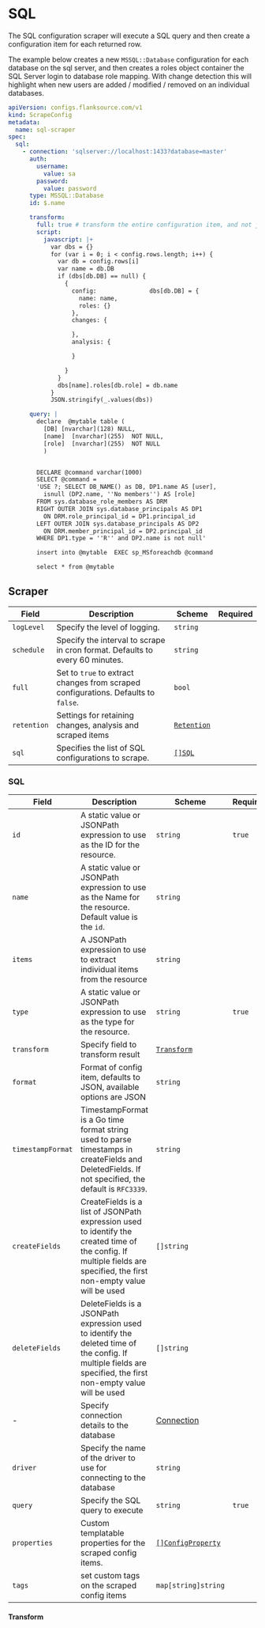 # SQL

The SQL configuration scraper will execute a SQL query and then create a configuration item for each returned row.

The example below creates a new `MSSQL::Database` configuration for each database on the sql server, and then creates a roles object container the SQL Server login to database role mapping. With change detection this will highlight when new users are added / modified / removed on an individual databases.

```yaml title='sql-scraper.yaml'
apiVersion: configs.flanksource.com/v1
kind: ScrapeConfig
metadata:
  name: sql-scraper
spec:
  sql:
    - connection: 'sqlserver://localhost:1433?database=master'
      auth:
        username:
          value: sa
        password:
          value: password
      type: MSSQL::Database
      id: $.name

      transform:
        full: true # transform the entire configuration item, and not just the configuration data (row)
        script:
          javascript: |+
            var dbs = {}
            for (var i = 0; i < config.rows.length; i++) {
              var db = config.rows[i]
              var name = db.DB
              if (dbs[db.DB] == null) {
                {
                  config:               dbs[db.DB] = {
                    name: name,
                    roles: {}
                  },
                  changes: {

                  },
                  analysis: {

                  }

                }
              }
              dbs[name].roles[db.role] = db.name
            }
            JSON.stringify(_.values(dbs))

      query: |
        declare  @mytable table (
          [DB] [nvarchar](128) NULL,
          [name]  [nvarchar](255)  NOT NULL,
          [role]  [nvarchar](255)  NOT NULL
          )


        DECLARE @command varchar(1000)
        SELECT @command =
        'USE ?; SELECT DB_NAME() as DB, DP1.name AS [user],
          isnull (DP2.name, ''No members'') AS [role]
        FROM sys.database_role_members AS DRM
        RIGHT OUTER JOIN sys.database_principals AS DP1
          ON DRM.role_principal_id = DP1.principal_id
        LEFT OUTER JOIN sys.database_principals AS DP2
          ON DRM.member_principal_id = DP2.principal_id
        WHERE DP1.type = ''R'' and DP2.name is not null'

        insert into @mytable  EXEC sp_MSforeachdb @command

        select * from @mytable
```

## Scraper

| Field       | Description                                                                        | Scheme                                       | Required |
| ----------- | ---------------------------------------------------------------------------------- | -------------------------------------------- | -------- |
| `logLevel`  | Specify the level of logging.                                                      | `string`                                     |          |
| `schedule`  | Specify the interval to scrape in cron format. Defaults to every 60 minutes.       | `string`                                     |          |
| `full`      | Set to `true` to extract changes from scraped configurations. Defaults to `false`. | `bool`                                       |          |
| `retention` | Settings for retaining changes, analysis and scraped items                         | [`Retention`](/config-db/concepts/retention) |          |
| `sql`       | Specifies the list of SQL configurations to scrape.                                | [`[]SQL`](#sql-1)                            |          |

### SQL

| Field             | Description                                                                                                                                                             | Scheme                                         | Required |
| ----------------- | ----------------------------------------------------------------------------------------------------------------------------------------------------------------------- | ---------------------------------------------- | -------- |
| `id`              | A static value or JSONPath expression to use as the ID for the resource.                                                                                                | `string`                                       | `true`   |
| `name`            | A static value or JSONPath expression to use as the Name for the resource. Default value is the `id`.                                                                   | `string`                                       |          |
| `items`           | A JSONPath expression to use to extract individual items from the resource                                                                                              | `string`                                       |          |
| `type`            | A static value or JSONPath expression to use as the type for the resource.                                                                                              | `string`                                       | `true`   |
| `transform`       | Specify field to transform result                                                                                                                                       | [`Transform`](#transform)                      |          |
| `format`          | Format of config item, defaults to JSON, available options are JSON                                                                                                     | `string`                                       |          |
| `timestampFormat` | TimestampFormat is a Go time format string used to parse timestamps in createFields and DeletedFields. If not specified, the default is `RFC3339`.                      | `string`                                       |          |
| `createFields`    | CreateFields is a list of JSONPath expression used to identify the created time of the config. If multiple fields are specified, the first non-empty value will be used | `[]string`                                     |          |
| `deleteFields`    | DeleteFields is a JSONPath expression used to identify the deleted time of the config. If multiple fields are specified, the first non-empty value will be used         | `[]string`                                     |          |
| -                 | Specify connection details to the database                                                                                                                              | [Connection](#connection)                      |          |
| `driver`          | Specify the name of the driver to use for connecting to the database                                                                                                    | `string`                                       |          |
| `query`           | Specify the SQL query to execute                                                                                                                                        | `string`                                       | `true`   |
| `properties`      | Custom templatable properties for the scraped config items.                                                                                                             | [`[]ConfigProperty`](../../reference/property) |          |
| `tags`            | set custom tags on the scraped config items                                                                                                                             | `map[string]string`                            |          |

#### Transform

<ConfigTransform></ConfigTransform>
